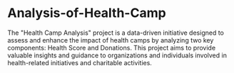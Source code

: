 # Analysis-of-Health-Camp


The "Health Camp Analysis" project is a data-driven initiative designed to assess and enhance the impact of health camps by analyzing two key components: Health Score and Donations. This project aims to provide valuable insights and guidance to organizations and individuals involved in health-related initiatives and charitable activities.

